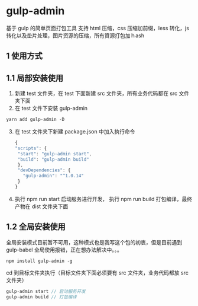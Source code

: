 # gulp-admin

基于 gulp 的简单页面打包工具
支持 html 压缩，css 压缩加前缀，less 转化，js 转化以及垫片处理，图片资源的压缩，所有資源打包加ｈash  

## 1 使用方式

## 1.1 局部安装使用

1. 新建 test 文件夹，在 test 下面新建 src 文件夹，所有业务代码都在 src 文件夹下面
2. 在 test 文件下安装 gulp-admin

```js
yarn add gulp-admin -D
```

3. 在 test 文件夹下新建 package.json 中加入执行命令

   ```js
   {
   "scripts": {
    "start": "gulp-admin start",
    "build": "gulp-admin build"
    },
    "devDependencies": {
      "gulp-admin": "^1.0.14"
    }
   }
   ```

4. 执行 npm run start 启动服务进行开发， 执行 npm run build 打包编译，最终产物在 dist 文件夹下面

## 1.2 全局安装使用

全局安装模式目前暂不可用，这种模式也是我写这个包的初衷，但是目前遇到 gulp-babel 全局使用报错，正在想办法解决中。。。

```
npm install gulp-admin -g
```

cd 到目标文件夹执行（目标文件夹下面必须要有 src 文件夹，业务代码都放 src 文件夹）

```js
gulp-admin start // 启动服务开发
gulp-admin build // 打包编译

```
